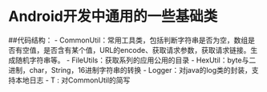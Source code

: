 # Android开发中通用的一些基础类
##代码结构：
    - CommonUtil：常用工具类，包括判断字符串是否为空，数组是否有空值，是否含有某个值，URL的encode、获取请求参数，获取请求链接。生成随机字符串等。
    - FileUtils：获取系列的应用公用的目录
    - HexUtil：byte与二进制，char，String，16进制字符串的转换
    - Logger：对java的log类的封装，支持本地日志
    - T : 对CommonUtil的简写
